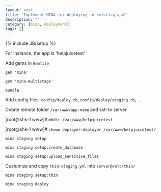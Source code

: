 ```yaml
---
layout: post
title: "Implement MINA for deploying in existing app"
description: ""
category: [mina, deployment]
tags: []
---
```

{% include JB/setup %}

For instance, the app is 'helpjuicetest'

Add gems in `Gemfile`

`gem 'mina'`

`gem 'mina-multistage'`

`bundle`

Add config files: `config/deploy.rb`, `config/deploy/staging.rb`, ...

Create remote folder `/var/www/app-name` and ssh to server

[root@shk-1 www]# `mkdir /var/www/helpjuicetest`

[root@shk-1 www]# `chown deployer:deployer /var/www/helpjuicetest/`


```mina staging setup```

```mina staging setup:create_database```

```mina staging setup:upload_sensitive_files```

Customize and copy `thin-staging.yml` into `server@/etc/thin/`

```mina staging setup:thin```

```mina staging deploy```

